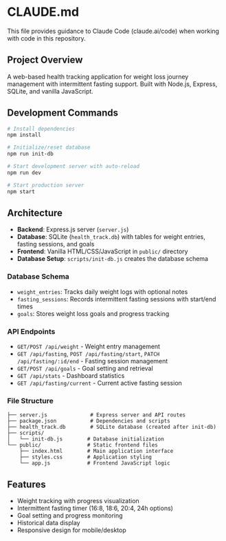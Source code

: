 # CLAUDE.md

This file provides guidance to Claude Code (claude.ai/code) when working with code in this repository.

## Project Overview

A web-based health tracking application for weight loss journey management with intermittent fasting support. Built with Node.js, Express, SQLite, and vanilla JavaScript.

## Development Commands

```bash
# Install dependencies
npm install

# Initialize/reset database
npm run init-db

# Start development server with auto-reload
npm run dev

# Start production server
npm start
```

## Architecture

- **Backend**: Express.js server (`server.js`)
- **Database**: SQLite (`health_track.db`) with tables for weight entries, fasting sessions, and goals
- **Frontend**: Vanilla HTML/CSS/JavaScript in `public/` directory
- **Database Setup**: `scripts/init-db.js` creates the database schema

### Database Schema

- `weight_entries`: Tracks daily weight logs with optional notes
- `fasting_sessions`: Records intermittent fasting sessions with start/end times
- `goals`: Stores weight loss goals and progress tracking

### API Endpoints

- `GET/POST /api/weight` - Weight entry management
- `GET /api/fasting`, `POST /api/fasting/start`, `PATCH /api/fasting/:id/end` - Fasting session management
- `GET/POST /api/goals` - Goal setting and retrieval
- `GET /api/stats` - Dashboard statistics
- `GET /api/fasting/current` - Current active fasting session

### File Structure

```
├── server.js              # Express server and API routes
├── package.json           # Dependencies and scripts
├── health_track.db        # SQLite database (created after init-db)
├── scripts/
│   └── init-db.js        # Database initialization
└── public/               # Static frontend files
    ├── index.html        # Main application interface
    ├── styles.css        # Application styling
    └── app.js            # Frontend JavaScript logic
```

## Features

- Weight tracking with progress visualization
- Intermittent fasting timer (16:8, 18:6, 20:4, 24h options)
- Goal setting and progress monitoring
- Historical data display
- Responsive design for mobile/desktop